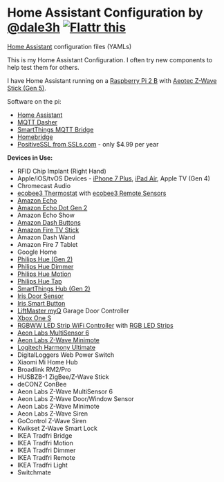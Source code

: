 # Home Assistant Configuration by [@dale3h](https://gitter.im/dale3h) <a href="https://flattr.com/submit/auto?fid=o7dr10&url=https%3A%2F%2Fgithub.com%2Fdale3h%2Fhomeassistant-config" target="_blank"><img src="https://button.flattr.com/flattr-badge-large.png" alt="Flattr this" title="Flattr this" border="0"></a>
[Home Assistant](https://home-assistant.io/) configuration files (YAMLs)

This is my Home Assistant Configuration. I often try new components to help test them for others.

I have Home Assistant running on a [Raspberry Pi 2 B](http://amzn.to/2i6mwYR) with [Aeotec Z-Wave Stick (Gen 5)](http://amzn.to/2id0EsA).

Software on the pi:
* [Home Assistant](https://home-assistant.io/)
* [MQTT Dasher](https://github.com/stjohnjohnson/mqtt-dasher)
* [SmartThings MQTT Bridge](https://github.com/stjohnjohnson/smartthings-mqtt-bridge)
* [Homebridge](https://github.com/nfarina/homebridge)
* [PositiveSSL from SSLs.com](https://www.ssls.com/ssl-certificates/comodo-positivessl) - only $4.99 per year

**Devices in Use:**
* RFID Chip Implant (Right Hand)
* Apple/iOS/tvOS Devices - [iPhone 7 Plus](http://amzn.to/2xWOzPI), [iPad Air](http://amzn.to/2iD9dMu), Apple TV (Gen 4)
* Chromecast Audio
* [ecobee3 Thermostat](http://amzn.to/2iD0v0z) with [ecobee3 Remote Sensors](http://amzn.to/2iCZFRw)
* [Amazon Echo](http://amzn.to/2i6mShX)
* [Amazon Echo Dot Gen 2](http://amzn.to/2hvCexj)
* Amazon Echo Show
* [Amazon Dash Buttons](http://amzn.to/2i6acYv)
* [Amazon Fire TV Stick](http://amzn.to/2iD9uPx)
* Amazon Dash Wand
* Amazon Fire 7 Tablet
* Google Home
* [Philips Hue (Gen 2)](http://amzn.to/2hvyzzK)
* [Philips Hue Dimmer](http://amzn.to/2hs5HH1)
* [Philips Hue Motion](http://amzn.to/2iD7jLX)
* [Philips Hue Tap](http://amzn.to/2i6nlAV)
* [SmartThings Hub (Gen 2)](http://amzn.to/2idb8bA)
* [Iris Door Sensor](http://amzn.to/2i6iqQd)
* [Iris Smart Button](http://amzn.to/2i6nzIh)
* [LiftMaster myQ](http://amzn.to/2eVEezb) Garage Door Controller
* [Xbox One S](http://amzn.to/2igdusB)
* [RGBWW LED Strip WiFi Controller](http://amzn.to/2i6mUqn) with [RGB LED Strips](http://amzn.to/2i68N42)
* [Aeon Labs MultiSensor 6](http://amzn.to/2hMzmrW)
* [Aeon Labs Z-Wave Minimote](http://amzn.to/2igetsU)
* [Logitech Harmony Ultimate](http://amzn.to/2i6jNPb)
* DigitalLoggers Web Power Switch
* Xiaomi Mi Home Hub
* Broadlink RM2/Pro
* HUSBZB-1 ZigBee/Z-Wave Stick
* deCONZ ConBee
* Aeon Labs Z-Wave MultiSensor 6
* Aeon Labs Z-Wave Door/Window Sensor
* Aeon Labs Z-Wave Minimote
* Aeon Labs Z-Wave Siren
* GoControl Z-Wave Siren
* Kwikset Z-Wave Smart Lock
* IKEA Tradfri Bridge
* IKEA Tradfri Motion
* IKEA Tradfri Dimmer
* IKEA Tradfri Remote
* IKEA Tradfri Light
* Switchmate
